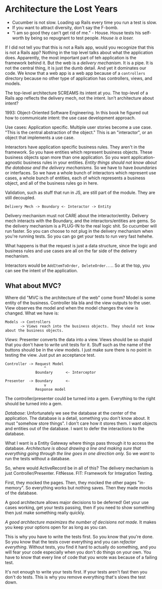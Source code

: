# Architecture the Lost Years

- Cucumber is not slow. Loading up Rails every time you run a test is slow.
- If you want to attract diversity, don't say the F-bomb.
- "I am so good they can't get rid of me." - House. House tests his self-worth by being so repugnant to test people. *House is a loser.*

If I did not tell you that this is not a Rails app, would you recognize that this is not a Rails app? Nothing in the top level talks about what the application does. Apparently, the most important part of teh application is the framework behind it. But the web is a *delivery mechanism*. It is a pipe. It is not the central thing, it is just the dumb detail. And yet it dominates our code. We know that a web app is a web app because of a `controllers` directory because no other type of application has controllers, views, and models.

The top-level architecture SCREAMS its intent at you. The top-level of a Rails app reflects the delivery mech, not the intent. Isn't architecture about intent?

1993: Object-Oriented Software Engineering. In this book he figured out how to communicate intent: the use case development approach.

Use cases: Application specific. Multiple user stories become a use case. "This is the central abstraction of the object." This is an "interactor", or an object that implements a use case.

Interactors have application specific business rules. They aren't in the framework. So you have entities which represent business objects. These business objects span more than one application. So you want application-agnostic business rules in your entities. *Entity things should not know about the database and the delivery mechanisms.* So we have to have *boundaries* or interfaces. So we have a whole bunch of interactors which represent use cases, a whole bunch of entities, each of which represents a business object, and all of the business rules go in here.

Validation, such as stuff that run in JS, are still part of the module. They are still decoupled.

    Delivery Mech -> Boundary <- Interactor -> Entity

Delivery mechanism must not CARE about the interactor/entity. Delivery mech interacts with the Boundary, and the interactors/entities are gems. So the delivery mechanism is a PLUG-IN to the real logic shit. So cucumber will run faster. So you can choose to not plug in the delivery mechanism when you're running tests. So you can go get your tests to run very fast hehehe.

What happens is that the request is just a data structure, since the logic and business rules and use cases are all on the far side of the delivery mechanism.

Interactors would be `AddItemToOrder, DeleteOrder...`. So at the top, you can see the intent of the application.

## What about MVC?

Where did "MVC is the architecture of the web" come from? Model is some entity of the business. Controller bla bla and the view outputs to the user. View observes the model and when the model changes the view is changed. What we have is:

    Models -> Controllers
           -> Views reach into the business objects. They should not know about the business objects.

*Views*: Presenter converts the data into a view. Views should be so stupid that you don't have to write unit tests for it. Stuff such as the name of the buttons should be in the view models. I just make sure there is no point in testing the view. Just put an acceptance test.

    Controller -> Request Model
                      ^ 
                  Boundary      <- Interceptor

    Presenter  -> Boundary      <-
                      v
                  Response model

The controller/presenter could be turned into a gem. Everything to the right should be turned into a gem.

*Database*: Unfortunately we see the database at the center of the application. The database is a detail, something you don't know about. It must "somehow store things". I don't care how it stores them. I want objects and entities out of the database. I want to defer the interactions to the database.

What I want is a Entity Gateway where things pass through it to access the database. *Architecture is about drawing a line and making sure that everything going through the line goes in one direction only.* So we _want_ to run the tests without a database.

So, where would ActiveRecord be in all of this? The delivery mechanism is just Controller/Presenter. FitNesse. FIT: Framework for Integration Testing. 

First, they mocked the pages. Then, they mocked the other pages "in-memory". So everything works but nothing saves. Then they made mocks of the database.

A good architecture allows major decisions to be deferred! Get your use cases working, get your tests passing, then if you need to show something then just make something really quickly.

*A good architecture maximizes the number of decisions not made.* It makes you keep your options open for as long as you can.

This is why you have to write the tests first. So you know that you're done. So you know that the tests cover everything and you can _refactor everything_. Without tests, you find it hard to actually do something, and you will fear your code especially when you don't do things on your own. You have to know that every line of code that you wrote was because of a failing test.

It's not enough to write your tests first. If your tests aren't fast then you don't do tests. This is why you remove everything that's slows the test down.

